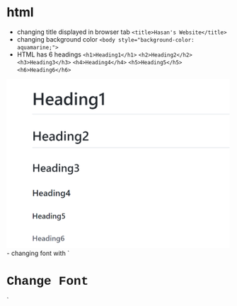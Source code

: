 # html
- changing title displayed in browser tab `<title>Hasan's Website</title>`
- changing background color `<body style="background-color: aquamarine;">`
- HTML has 6 headings `<h1>Heading1</h1>` `<h2>Heading2</h2>` `<h3>Heading3</h3>` `<h4>Heading4</h4>` `<h5>Heading5</h5>` `<h6>Heading6</h6>`
<img src="heading.png"> 
- changing font with `<h1 style = "font-family: courier">Change Font</h1>`
